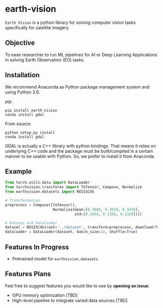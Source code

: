 # earth-vision
`Earth Vision` is a python library for solving computer vision tasks specifically for satellite imagery.

## Objective
To ease researcher to run ML pipelines for AI or Deep Learning Applications in solving Earth Observation (EO) tasks.

## Installation
We recommend Anaconda as Python package management system and using Python 3.9.

pip:
```
pip install earth-vision
conda install gdal
```

From source:
```
python setup.py install
conda install gdal
```
GDAL is actually a C++ library with python bindings. That means it relies on underlying C++ code and the package must be built/compiled in a certain manner to be usable with Python. So, we prefer to install it from Anaconda.

## Example
```python
from torch.utils.data import DataLoader
from torchvision.transforms import ToTensor, Compose, Normalize
from earthvision.datasets import RESISC45

# Transformation
preprocess = Compose([ToTensor(), 
                      Normalize(mean=[0.3680, 0.3810, 0.3436], 
                                std=[0.1454, 0.1356, 0.1320])])

# Dataset and Dataloader
dataset = RESISC45(root='../dataset', transform=preprocess, download=True)
dataloader = DataLoader(dataset, batch_size=32, shuffle=True)
```

## Features In Progress
- Pretrained model for `earthvision.datasets`

## Features Plans
Feel free to suggest features you would like to see by __opening an issue__.

- GPU memory optimization [TBD]
- High-level pipeline to integrate varied data sources [TBD]
